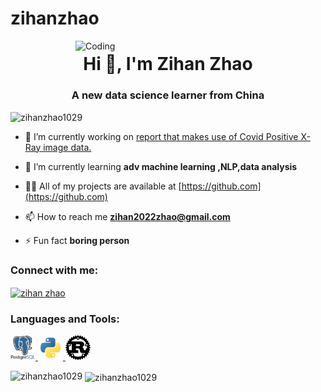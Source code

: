 # zihanzhao
<img align="right" alt="Coding" width="400" src="https://i.pinimg.com/originals/1a/f1/c6/1af1c62ecf24b3d90a9f4f205914e27e.jpg">

<h1 align="center">Hi 👋, I'm Zihan Zhao</h1>
<h3 align="center">A new data science learner from China</h3>

<p align="left"> <img src="https://komarev.com/ghpvc/?username=zihanzhao1029&label=Profile%20views&color=0e75b6&style=flat" alt="zihanzhao1029" /> </p>

- 🔭 I’m currently working on [report that makes use of Covid Positive X-Ray image data.](https://github.com/zihanzhao1029/ML-project_HW2/blob/main/ML_project_HW2.ipynb)

- 🌱 I’m currently learning **adv machine learning ,NLP,data analysis**

- 👨‍💻 All of my projects are available at [https://github.com](https://github.com)

- 📫 How to reach me **zihan2022zhao@gmail.com**

- ⚡ Fun fact **boring person**

<h3 align="left">Connect with me:</h3>
<p align="left">
<a href="https://linkedin.com/in/zihan zhao" target="blank"><img align="center" src="https://raw.githubusercontent.com/rahuldkjain/github-profile-readme-generator/master/src/images/icons/Social/linked-in-alt.svg" alt="zihan zhao" height="30" width="40" /></a>
</p>

<h3 align="left">Languages and Tools:</h3>
<p align="left"> <a href="https://www.postgresql.org" target="_blank" rel="noreferrer"> <img src="https://raw.githubusercontent.com/devicons/devicon/master/icons/postgresql/postgresql-original-wordmark.svg" alt="postgresql" width="40" height="40"/> </a> <a href="https://www.python.org" target="_blank" rel="noreferrer"> <img src="https://raw.githubusercontent.com/devicons/devicon/master/icons/python/python-original.svg" alt="python" width="40" height="40"/> </a> <a href="https://www.rust-lang.org" target="_blank" rel="noreferrer"> <img src="https://raw.githubusercontent.com/devicons/devicon/master/icons/rust/rust-plain.svg" alt="rust" width="40" height="40"/> </a> </p>

<p><img align="left" src="https://github-readme-stats.vercel.app/api/top-langs?username=zihanzhao1029&show_icons=true&locale=en&layout=compact" alt="zihanzhao1029" /></p>

<p>&nbsp;<img align="center" src="https://github-readme-stats.vercel.app/api?username=zihanzhao1029&show_icons=true&locale=en" alt="zihanzhao1029" /></p>
